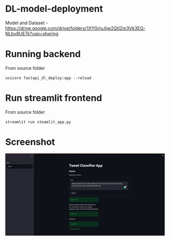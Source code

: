 # DL-model-deployment

Model and Dataset - https://drive.google.com/drive/folders/1XYGrlyJjjw2QtIZm3Vk3EQ-NLbv8UE7k?usp=sharing

# Running backend

From source folder
```
uvicorn fastapi_dl_deploy:app --reload
```

# Run streamlit frontend

From source folder
```
streamlit run steamlit_app.py
```

# Screenshot

![home](./webapp_ss.jpeg)